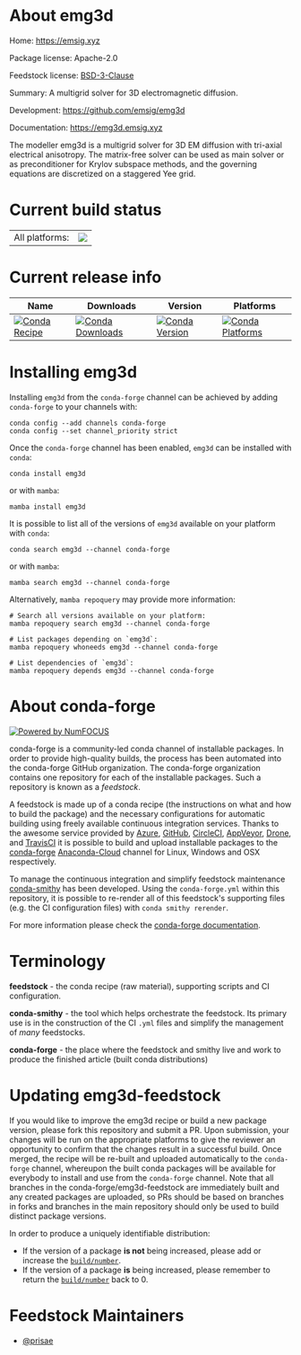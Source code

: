 About emg3d
===========

Home: https://emsig.xyz

Package license: Apache-2.0

Feedstock license: [BSD-3-Clause](https://github.com/conda-forge/emg3d-feedstock/blob/main/LICENSE.txt)

Summary: A multigrid solver for 3D electromagnetic diffusion.

Development: https://github.com/emsig/emg3d

Documentation: https://emg3d.emsig.xyz

The modeller emg3d is a multigrid solver for 3D EM diffusion with tri-axial
electrical anisotropy. The matrix-free solver can be used as main solver or
as preconditioner for Krylov subspace methods, and the governing equations
are discretized on a staggered Yee grid.


Current build status
====================


<table><tr><td>All platforms:</td>
    <td>
      <a href="https://dev.azure.com/conda-forge/feedstock-builds/_build/latest?definitionId=8395&branchName=main">
        <img src="https://dev.azure.com/conda-forge/feedstock-builds/_apis/build/status/emg3d-feedstock?branchName=main">
      </a>
    </td>
  </tr>
</table>

Current release info
====================

| Name | Downloads | Version | Platforms |
| --- | --- | --- | --- |
| [![Conda Recipe](https://img.shields.io/badge/recipe-emg3d-green.svg)](https://anaconda.org/conda-forge/emg3d) | [![Conda Downloads](https://img.shields.io/conda/dn/conda-forge/emg3d.svg)](https://anaconda.org/conda-forge/emg3d) | [![Conda Version](https://img.shields.io/conda/vn/conda-forge/emg3d.svg)](https://anaconda.org/conda-forge/emg3d) | [![Conda Platforms](https://img.shields.io/conda/pn/conda-forge/emg3d.svg)](https://anaconda.org/conda-forge/emg3d) |

Installing emg3d
================

Installing `emg3d` from the `conda-forge` channel can be achieved by adding `conda-forge` to your channels with:

```
conda config --add channels conda-forge
conda config --set channel_priority strict
```

Once the `conda-forge` channel has been enabled, `emg3d` can be installed with `conda`:

```
conda install emg3d
```

or with `mamba`:

```
mamba install emg3d
```

It is possible to list all of the versions of `emg3d` available on your platform with `conda`:

```
conda search emg3d --channel conda-forge
```

or with `mamba`:

```
mamba search emg3d --channel conda-forge
```

Alternatively, `mamba repoquery` may provide more information:

```
# Search all versions available on your platform:
mamba repoquery search emg3d --channel conda-forge

# List packages depending on `emg3d`:
mamba repoquery whoneeds emg3d --channel conda-forge

# List dependencies of `emg3d`:
mamba repoquery depends emg3d --channel conda-forge
```


About conda-forge
=================

[![Powered by
NumFOCUS](https://img.shields.io/badge/powered%20by-NumFOCUS-orange.svg?style=flat&colorA=E1523D&colorB=007D8A)](https://numfocus.org)

conda-forge is a community-led conda channel of installable packages.
In order to provide high-quality builds, the process has been automated into the
conda-forge GitHub organization. The conda-forge organization contains one repository
for each of the installable packages. Such a repository is known as a *feedstock*.

A feedstock is made up of a conda recipe (the instructions on what and how to build
the package) and the necessary configurations for automatic building using freely
available continuous integration services. Thanks to the awesome service provided by
[Azure](https://azure.microsoft.com/en-us/services/devops/), [GitHub](https://github.com/),
[CircleCI](https://circleci.com/), [AppVeyor](https://www.appveyor.com/),
[Drone](https://cloud.drone.io/welcome), and [TravisCI](https://travis-ci.com/)
it is possible to build and upload installable packages to the
[conda-forge](https://anaconda.org/conda-forge) [Anaconda-Cloud](https://anaconda.org/)
channel for Linux, Windows and OSX respectively.

To manage the continuous integration and simplify feedstock maintenance
[conda-smithy](https://github.com/conda-forge/conda-smithy) has been developed.
Using the ``conda-forge.yml`` within this repository, it is possible to re-render all of
this feedstock's supporting files (e.g. the CI configuration files) with ``conda smithy rerender``.

For more information please check the [conda-forge documentation](https://conda-forge.org/docs/).

Terminology
===========

**feedstock** - the conda recipe (raw material), supporting scripts and CI configuration.

**conda-smithy** - the tool which helps orchestrate the feedstock.
                   Its primary use is in the construction of the CI ``.yml`` files
                   and simplify the management of *many* feedstocks.

**conda-forge** - the place where the feedstock and smithy live and work to
                  produce the finished article (built conda distributions)


Updating emg3d-feedstock
========================

If you would like to improve the emg3d recipe or build a new
package version, please fork this repository and submit a PR. Upon submission,
your changes will be run on the appropriate platforms to give the reviewer an
opportunity to confirm that the changes result in a successful build. Once
merged, the recipe will be re-built and uploaded automatically to the
`conda-forge` channel, whereupon the built conda packages will be available for
everybody to install and use from the `conda-forge` channel.
Note that all branches in the conda-forge/emg3d-feedstock are
immediately built and any created packages are uploaded, so PRs should be based
on branches in forks and branches in the main repository should only be used to
build distinct package versions.

In order to produce a uniquely identifiable distribution:
 * If the version of a package **is not** being increased, please add or increase
   the [``build/number``](https://docs.conda.io/projects/conda-build/en/latest/resources/define-metadata.html#build-number-and-string).
 * If the version of a package **is** being increased, please remember to return
   the [``build/number``](https://docs.conda.io/projects/conda-build/en/latest/resources/define-metadata.html#build-number-and-string)
   back to 0.

Feedstock Maintainers
=====================

* [@prisae](https://github.com/prisae/)

